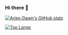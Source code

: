 ### Hi there 👋

[![Aries-Dawn's GitHub stats](https://github-readme-stats.vercel.app/api?username=Aries-Dawn&theme=tokyonight&show_icons=true&count_private=true)](https://github.com/anuraghazra/github-readme-stats)

[![Top Langs](https://github-readme-stats.vercel.app/api/top-langs/?username=Aries-Dawn&hide=Ruby,Perl,Makefile,Cmake,Assembly&count_private=true)](https://github.com/anuraghazra/github-readme-stats)
<!--
**Aries-Dawn/Aries-Dawn** is a ✨ _special_ ✨ repository because its `README.md` (this file) appears on your GitHub profile.

Here are some ideas to get you started:

- 🔭 I’m currently working on ...
- 🌱 I’m currently learning ...
- 👯 I’m looking to collaborate on ...
- 🤔 I’m looking for help with ...
- 💬 Ask me about ...
- 📫 How to reach me: ...
- 😄 Pronouns: ...
- ⚡ Fun fact: ...
-->
